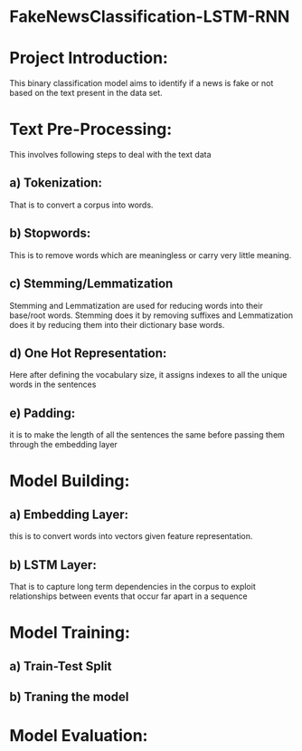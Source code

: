 # FakeNewsClassification-LSTM-RNN

# Project Introduction:
This binary classification model aims to identify if a news is fake or not based on the text present in the data set. 

# Text Pre-Processing:
This involves following steps to deal with the text data

  ## a) Tokenization:
  That is to convert a corpus into words.

  ## b) Stopwords:
  This is to remove words which are meaningless or carry very little meaning.

  ## c) Stemming/Lemmatization
  Stemming and Lemmatization are used for reducing words into their base/root words. Stemming does it by removing suffixes and Lemmatization does it by reducing them into their dictionary base words.

  ## d) One Hot Representation:
  Here after defining the vocabulary size, it assigns indexes to all the unique words in the sentences
  
  ## e) Padding:
  it is to make the length of all the sentences the same before passing them through the embedding layer
  
# Model Building:

  ## a) Embedding Layer:
  this is to convert words into vectors given feature representation.
  
  ## b) LSTM Layer:
  That is to capture long term dependencies in the corpus to exploit relationships between events that occur   far apart in a sequence
  
# Model Training:
  ## a) Train-Test Split
  ## b) Traning the model
  
# Model Evaluation:
